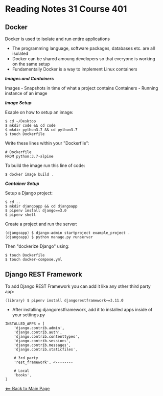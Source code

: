 # Reading Notes 31 Course 401

## Docker

Docker is used to isolate and run entire applications

- The programming language, software packages, databases etc. are all isolated
- Docker can be shared amoung developers so that everyone is working on the same setup
- Fundamentally Docker is a way to implement Linux containers

__*Images and Containers*__

Images - Snapshots in time of what a project contains
Containers - Running instance of an image

__*Image Setup*__

Exaple on how to setup an image:
```
$ cd ~/Desktop
$ mkdir code && cd code
$ mkdir python3.7 && cd python3.7
$ touch Dockerfile
```

Write these lines within your "Dockerfile":
```
# Dockerfile
FROM python:3.7-alpine
```

To build the image run this line of code:
```
$ docker image build .
```

__*Container Setup*__

Setup a Django project:
```
$ cd ..
$ mkdir djangoapp && cd djangoapp
$ pipenv install django==3.0
$ pipenv shell
```

Create a project and run the server:
```
(djangoapp) $ django-admin startproject example_project .
(djangoapp) $ python manage.py runserver
```
Then "dockerize Django" using:
```
$ touch Dockerfile
$ touch docker-compose.yml
```

## Django REST Framework

To add Django REST Framework you can add it like any other third party app:

```
(library) $ pipenv install djangorestframework~=3.11.0
```

- After installing djangorestframework, add it to installed apps inside of your settings.py

```
INSTALLED_APPS = [
    'django.contrib.admin',
    'django.contrib.auth',
    'django.contrib.contenttypes',
    'django.contrib.sessions',
    'django.contrib.messages',
    'django.contrib.staticfiles',

    # 3rd party
    'rest_framework', <--------

    # Local
    'books',
]
```

[<== Back to Main Page](README.md)
